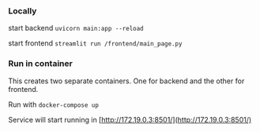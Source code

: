 ### Locally

start backend
```uvicorn main:app --reload```

start frontend
```streamlit run /frontend/main_page.py```

### Run in container

This creates two separate containers. One for backend and the other for frontend.

Run with 
```docker-compose up```

Service will start running in [http://172.19.0.3:8501/](http://172.19.0.3:8501/)


